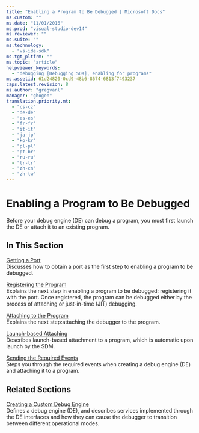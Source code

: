 ```yaml
---
title: "Enabling a Program to Be Debugged | Microsoft Docs"
ms.custom: ""
ms.date: "11/01/2016"
ms.prod: "visual-studio-dev14"
ms.reviewer: ""
ms.suite: ""
ms.technology: 
  - "vs-ide-sdk"
ms.tgt_pltfrm: ""
ms.topic: "article"
helpviewer_keywords: 
  - "debugging [Debugging SDK], enabling for programs"
ms.assetid: 61d24820-0cd9-48b6-8674-6813f7493237
caps.latest.revision: 8
ms.author: "gregvanl"
manager: "ghogen"
translation.priority.mt: 
  - "cs-cz"
  - "de-de"
  - "es-es"
  - "fr-fr"
  - "it-it"
  - "ja-jp"
  - "ko-kr"
  - "pl-pl"
  - "pt-br"
  - "ru-ru"
  - "tr-tr"
  - "zh-cn"
  - "zh-tw"
---
```

# Enabling a Program to Be Debugged
Before your debug engine (DE) can debug a program, you must first launch the DE or attach it to an existing program.  
  
## In This Section  
 [Getting a Port](../../extensibility/debugger/getting-a-port.md)  
 Discusses how to obtain a port as the first step to enabling a program to be debugged.  
  
 [Registering the Program](../../extensibility/debugger/registering-the-program.md)  
 Explains the next step in enabling a program to be debugged: registering it with the port. Once registered, the program can be debugged either by the process of attaching or just-in-time (JIT) debugging.  
  
 [Attaching to the Program](../../extensibility/debugger/attaching-to-the-program.md)  
 Explains the next step:attaching the debugger to the program.  
  
 [Launch-based Attaching](../../extensibility/debugger/launch-based-attachment.md)  
 Describes launch-based attachment to a program, which is automatic upon launch by the SDM.  
  
 [Sending the Required Events](../../extensibility/debugger/sending-the-required-events.md)  
 Steps you through the required events when creating a debug engine (DE) and attaching it to a program.  
  
## Related Sections  
 [Creating a Custom Debug Engine](../../extensibility/debugger/creating-a-custom-debug-engine.md)  
 Defines a debug engine (DE), and describes services implemented through the DE interfaces and how they can cause the debugger to transition between different operational modes.